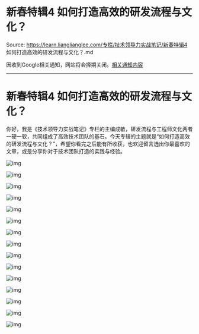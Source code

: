 # 新春特辑4 如何打造高效的研发流程与文化？ 

Source: https://learn.lianglianglee.com/专栏/技术领导力实战笔记/新春特辑4 如何打造高效的研发流程与文化？.md

因收到Google相关通知，网站将会择期关闭。[相关通知内容](https://lumendatabase.org/notices/44265620)

---

# 新春特辑4 如何打造高效的研发流程与文化？

你好，我是《技术领导力实战笔记》专栏的主编成敏，研发流程与工程师文化两者一硬一软，共同组成了高效技术团队的基石。今天专辑的主题就是“如何打造高效的研发流程与文化？”，希望你看完之后能有所收获，也欢迎留言选出你最喜欢的文章，或是分享你对于技术团队打造的实践与经验。

![img](assets/1cbf12d8a9e07e23ab09a286fcb3a1ab.jpg)

![img](assets/79a03c4c50af17320c2e11f8bc60f6ae.jpg)

![img](assets/68210bea470c276e7ffbc837430ed286.jpg)

![img](assets/1d06308592b6caa661d6959b0ab3a1aa.jpg)

![img](assets/49a5d1ba13caf64377ea04e8baf6fcd8.jpg)

![img](assets/0f8d4da91dfe2f72aced54b3e3bbd544.jpg)

![img](assets/358085a01f28cccac37a6043cb469d20.jpg)

![img](assets/100a00f67267681dfc94c2c278868f16.jpg)

![img](assets/d5c1e0087a4799d25c7d693877745207.jpg)

![img](assets/c40df8bc747e1ca22b5172b0bd32c540.jpg)

![img](assets/e05f76bc831e6c82cdcefbcd7e6f45f0.jpg)

![img](assets/624a6d2330889c21e0fbe0c84010d3cd.jpg)

![img](assets/ebe2c2d729e9c3611a626ba1fbad1c52.jpg)

![img](assets/099da711d671f205b529553076f11299.jpg)

![img](assets/eb1ae980b60efb851e28484910a6e5c3.jpg)